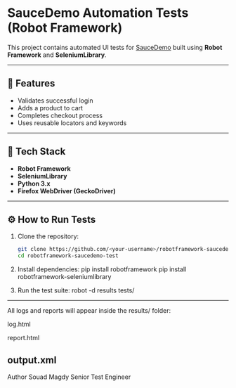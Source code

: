 # SauceDemo Automation Tests (Robot Framework)

This project contains automated UI tests for [SauceDemo](https://www.saucedemo.com/) built using **Robot Framework** and **SeleniumLibrary**.

---

## 🚀 Features

- Validates successful login
- Adds a product to cart
- Completes checkout process
- Uses reusable locators and keywords

---

## 🧩 Tech Stack

- **Robot Framework**
- **SeleniumLibrary**
- **Python 3.x**
- **Firefox WebDriver (GeckoDriver)**

---

## ⚙️ How to Run Tests

1. Clone the repository:
   ```bash
   git clone https://github.com/<your-username>/robotframework-saucedemo-test.git
   cd robotframework-saucedemo-test
   
2. Install dependencies:
   pip install robotframework
   pip install robotframework-seleniumlibrary

3. Run the test suite:
   robot -d results tests/
---
All logs and reports will appear inside the results/ folder:

log.html

report.html

output.xml
---
Author
Souad Magdy
Senior Test Engineer
